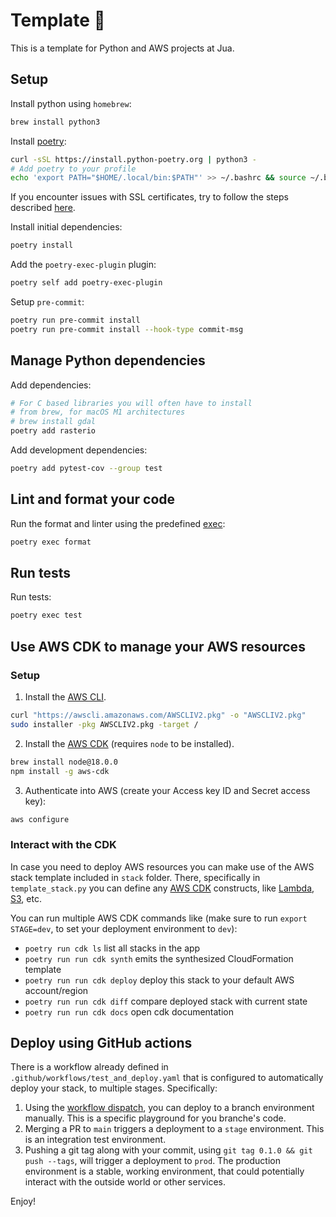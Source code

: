 # Template :construction:

This is a template for Python and AWS projects at Jua.

## Setup
Install python using `homebrew`:
```bash
brew install python3
```

Install [poetry](https://python-poetry.org/docs/):
```bash
curl -sSL https://install.python-poetry.org | python3 -
# Add poetry to your profile
echo 'export PATH="$HOME/.local/bin:$PATH"' >> ~/.bashrc && source ~/.bashrc 
```
If you encounter issues with SSL certificates, try to follow the steps described [here](https://stackoverflow.com/a/73270162).

Install initial dependencies:
```bash
poetry install
```

Add the `poetry-exec-plugin` plugin:
```bash
poetry self add poetry-exec-plugin
```

Setup `pre-commit`:
```bash
poetry run pre-commit install 
poetry run pre-commit install --hook-type commit-msg
```

## Manage Python dependencies

Add dependencies:
```bash
# For C based libraries you will often have to install
# from brew, for macOS M1 architectures
# brew install gdal
poetry add rasterio
```

Add development dependencies:
```bash
poetry add pytest-cov --group test
```

## Lint and format your code

Run the format and linter using the predefined [exec](https://pypi.org/project/poetry-exec-plugin/):
```bash
poetry exec format
```

## Run tests

Run tests:
```bash
poetry exec test
```

## Use AWS CDK to manage your AWS resources

### Setup

1. Install the [AWS CLI](https://docs.aws.amazon.com/cli/latest/userguide/getting-started-install.html).
```bash
curl "https://awscli.amazonaws.com/AWSCLIV2.pkg" -o "AWSCLIV2.pkg"
sudo installer -pkg AWSCLIV2.pkg -target /
```
2. Install the [AWS CDK](https://docs.aws.amazon.com/cdk/v2/guide/getting_started.html) (requires `node` to be installed).
```bash
brew install node@18.0.0
npm install -g aws-cdk
```
3. Authenticate into AWS (create your Access key ID and Secret access key):
```bash
aws configure
```

### Interact with the CDK

In case you need to deploy AWS resources you can make use of the AWS stack template included in `stack` folder. There, specifically in `template_stack.py` you can define any [AWS CDK](https://docs.aws.amazon.com/cdk/api/v2/) constructs, like [Lambda](https://docs.aws.amazon.com/cdk/api/v2/docs/aws-cdk-lib.aws_lambda-readme.html), [S3](https://docs.aws.amazon.com/cdk/api/v2/docs/aws-cdk-lib.aws_s3-readme.html), etc.

You can run multiple AWS CDK commands like (make sure to run `export STAGE=dev`, to set your deployment environment to `dev`):
 * `poetry run cdk ls`          list all stacks in the app
 * `poetry run run cdk synth`       emits the synthesized CloudFormation template
 * `poetry run run cdk deploy`      deploy this stack to your default AWS account/region
 * `poetry run run cdk diff`        compare deployed stack with current state
 * `poetry run run cdk docs`        open cdk documentation


## Deploy using GitHub actions

There is a workflow already defined in `.github/workflows/test_and_deploy.yaml` that is configured to automatically deploy your stack, to multiple stages. Specifically:
1. Using the [workflow dispatch](https://docs.github.com/en/actions/managing-workflow-runs/manually-running-a-workflow), you can deploy to a branch environment manually. This is a specific playground for you branche's code. 
2. Merging a PR to `main` triggers a deployment to a `stage` environment. This is an integration test environment.
3. Pushing a git tag along with your commit, using `git tag 0.1.0 && git push --tags`, will trigger a deployment to `prod`. The production environment is a stable, working environment, that could potentially interact with the outside world or other services.

Enjoy!
